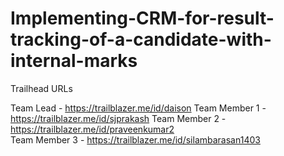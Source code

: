 # Implementing-CRM-for-result-tracking-of-a-candidate-with-internal-marks

Trailhead URLs

Team Lead     -  https://trailblazer.me/id/daison
Team Member 1 -  https://trailblazer.me/id/sjprakash
Team Member 2 -  https://trailblazer.me/id/praveenkumar2  
Team Member 3 -  https://trailblazer.me/id/silambarasan1403
